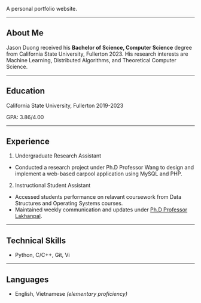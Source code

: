 A personal portfolio website.

---

## About Me

Jason Duong received his **Bachelor of Science, Computer Science** degree from California State University, Fullerton 2023. His research interests are Machine Learning, Distributed Algorithms, and Theoretical Computer Science.

---

## Education

California State University, Fullerton 2019-2023

GPA: 3.86/4.00

---

## Experience

1. Undergraduate Research Assistant
  - Conducted a research project under Ph.D Professor Wang to design and implement a web-based carpool application using MySQL and PHP.

2. Instructional Student Assistant
  - Accessed students performance on relavant coursework from Data Structures and Operating Systems courses.
  - Maintained weekly communication and updates under [Ph.D Professor Lakhanpal](https://www.linkedin.com/in/shilpa-lakhanpal).

---

## Technical Skills

- Python, C/C++, Git, Vi

---

## Languages

- English, Vietnamese *(elementary proficiency)*